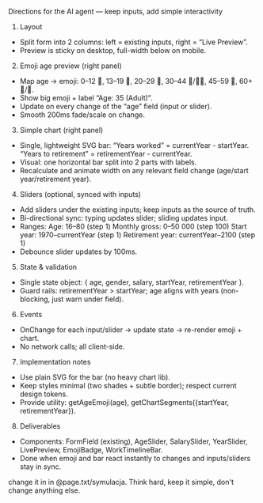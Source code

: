 Directions for the AI agent — keep inputs, add simple interactivity

1. Layout

- Split form into 2 columns: left = existing inputs, right = “Live Preview”.
- Preview is sticky on desktop, full-width below on mobile.

2. Emoji age preview (right panel)

- Map age → emoji:
  0–12 👶, 13–19 🧒, 20–29 🧑, 30–44 🧔/🧑‍💼, 45–59 🧓, 60+ 👴/👵.
- Show big emoji + label “Age: 35 (Adult)”.
- Update on every change of the “age” field (input or slider).
- Smooth 200ms fade/scale on change.

3. Simple chart (right panel)

- Single, lightweight SVG bar:
  “Years worked” = currentYear - startYear.
  “Years to retirement” = retirementYear - currentYear.
- Visual: one horizontal bar split into 2 parts with labels.
- Recalculate and animate width on any relevant field change (age/start year/retirement year).

4. Sliders (optional, synced with inputs)

- Add sliders under the existing inputs; keep inputs as the source of truth.
- Bi-directional sync: typing updates slider; sliding updates input.
- Ranges:
  Age: 16–80 (step 1)
  Monthly gross: 0–50 000 (step 100)
  Start year: 1970–currentYear (step 1)
  Retirement year: currentYear–2100 (step 1)
- Debounce slider updates by 100ms.

5. State & validation

- Single state object: { age, gender, salary, startYear, retirementYear }.
- Guard rails: retirementYear > startYear; age aligns with years (non-blocking, just warn under field).

6. Events

- OnChange for each input/slider → update state → re-render emoji + chart.
- No network calls; all client-side.

7. Implementation notes

- Use plain SVG for the bar (no heavy chart lib).
- Keep styles minimal (two shades + subtle border); respect current design tokens.
- Provide utility: getAgeEmoji(age), getChartSegments({startYear, retirementYear}).

8. Deliverables

- Components: FormField (existing), AgeSlider, SalarySlider, YearSlider, LivePreview, EmojiBadge, WorkTimelineBar.
- Done when emoji and bar react instantly to changes and inputs/sliders stay in sync.

change it in in @page.txt/symulacja. Think hard, keep it simple, don't change anything else.
